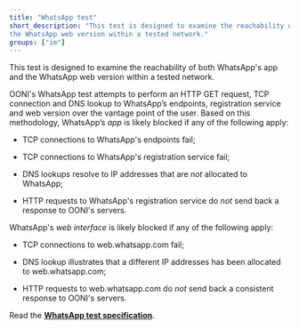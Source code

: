 ```yaml
---
title: "WhatsApp test"
short_description: "This test is designed to examine the reachability of both WhatsApp's app and
the WhatsApp web version within a tested network."
groups: ["im"]
---
```


This test is designed to examine the reachability of both WhatsApp's app and
the WhatsApp web version within a tested network.

OONI's WhatsApp test attempts to perform an HTTP GET request, TCP
connection and DNS lookup to WhatsApp’s endpoints, registration service and web
version over the vantage point of the user. Based on this methodology,
WhatsApp’s *app* is likely blocked if any of the following apply:

* TCP connections to WhatsApp's endpoints fail;

* TCP connections to WhatsApp's registration service fail;

* DNS lookups resolve to IP addresses that are *not* allocated to WhatsApp;

* HTTP requests to WhatsApp's registration service do *not* send back a response
to OONI's servers.

WhatsApp's *web interface* is likely blocked if any of the following apply:

* TCP connections to web.whatsapp.com fail;

* DNS lookup illustrates that a different IP addresses has been allocated to
web.whatsapp.com;

* HTTP requests to web.whatsapp.com do *not* send back a consistent response to OONI's
servers.

Read the **[WhatsApp test specification](https://github.com/ooni/spec/blob/master/nettests/ts-018-whatsapp.md)**.

